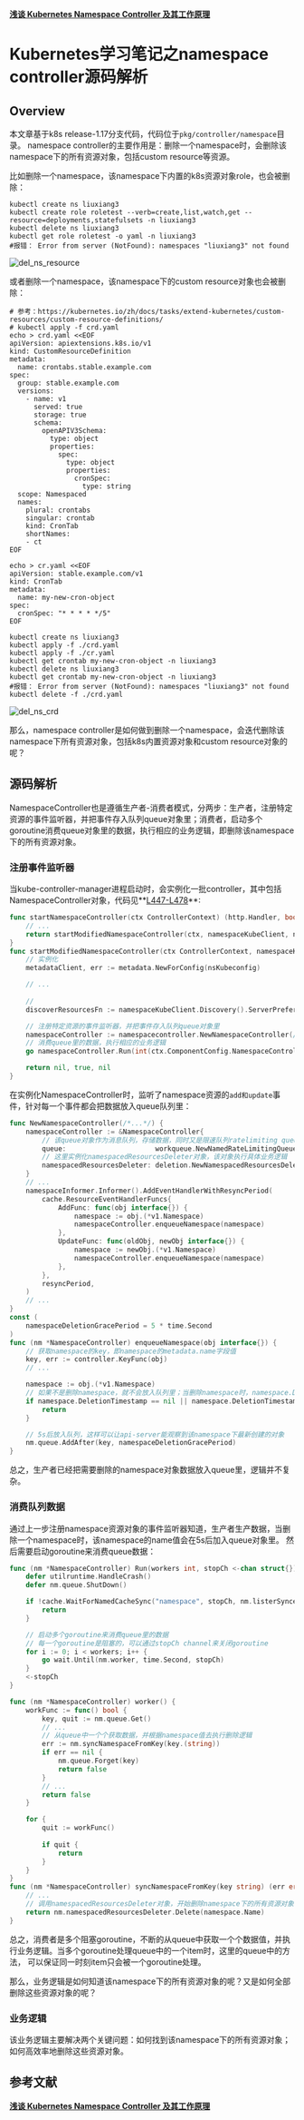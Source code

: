 

**[浅谈 Kubernetes Namespace Controller 及其工作原理](https://mp.weixin.qq.com/s/PLDwYkrySNw5M8tEPkVjng)**


# Kubernetes学习笔记之namespace controller源码解析

## Overview
本文章基于k8s release-1.17分支代码，代码位于`pkg/controller/namespace`目录。
namespace controller的主要作用是：删除一个namespace时，会删除该namespace下的所有资源对象，包括custom resource等资源。

比如删除一个namespace，该namespace下内置的k8s资源对象role，也会被删除：

```shell
kubectl create ns liuxiang3
kubectl create role roletest --verb=create,list,watch,get --resource=deployments,statefulsets -n liuxiang3
kubectl delete ns liuxiang3
kubectl get role roletest -o yaml -n liuxiang3
#报错： Error from server (NotFound): namespaces "liuxiang3" not found
```

![del_ns_resource](./imgs/del_ns_resource.png)

或者删除一个namespace，该namespace下的custom resource对象也会被删除：

```shell
# 参考：https://kubernetes.io/zh/docs/tasks/extend-kubernetes/custom-resources/custom-resource-definitions/
# kubectl apply -f crd.yaml
echo > crd.yaml <<EOF
apiVersion: apiextensions.k8s.io/v1
kind: CustomResourceDefinition
metadata:
  name: crontabs.stable.example.com
spec:
  group: stable.example.com
  versions:
    - name: v1
      served: true
      storage: true
      schema:
        openAPIV3Schema:
          type: object
          properties:
            spec:
              type: object
              properties:
                cronSpec:
                  type: string
  scope: Namespaced
  names:
    plural: crontabs
    singular: crontab
    kind: CronTab
    shortNames:
    - ct
EOF

echo > cr.yaml <<EOF
apiVersion: stable.example.com/v1
kind: CronTab
metadata:
  name: my-new-cron-object
spec:
  cronSpec: "* * * * */5"
EOF

kubectl create ns liuxiang3
kubectl apply -f ./crd.yaml
kubectl apply -f ./cr.yaml
kubectl get crontab my-new-cron-object -n liuxiang3
kubectl delete ns liuxiang3
kubectl get crontab my-new-cron-object -n liuxiang3
#报错： Error from server (NotFound): namespaces "liuxiang3" not found
kubectl delete -f ./crd.yaml
```

![del_ns_crd](./imgs/del_ns_crd.png)

那么，namespace controller是如何做到删除一个namespace，会迭代删除该namespace下所有资源对象，包括k8s内置资源对象和custom resource对象的呢？


## 源码解析
NamespaceController也是遵循生产者-消费者模式，分两步：生产者，注册特定资源的事件监听器，并把事件存入队列queue对象里；消费者，启动多个goroutine消费queue对象里的数据，执行相应的业务逻辑，即删除该namespace下的所有资源对象。

### 注册事件监听器
当kube-controller-manager进程启动时，会实例化一批controller，其中包括NamespaceController对象，代码见**[L447-L478](https://github.com/kubernetes/kubernetes/blob/release-1.17/cmd/kube-controller-manager/app/core.go#L447-L478)**:
```go
func startNamespaceController(ctx ControllerContext) (http.Handler, bool, error) {
	// ...
	return startModifiedNamespaceController(ctx, namespaceKubeClient, nsKubeconfig)
}
func startModifiedNamespaceController(ctx ControllerContext, namespaceKubeClient clientset.Interface, nsKubeconfig *restclient.Config) (http.Handler, bool, error) {
	// 实例化
	metadataClient, err := metadata.NewForConfig(nsKubeconfig)

	// ...
	
	// 
	discoverResourcesFn := namespaceKubeClient.Discovery().ServerPreferredNamespacedResources

	// 注册特定资源的事件监听器，并把事件存入队列queue对象里
	namespaceController := namespacecontroller.NewNamespaceController(/*...*/)
	// 消费queue里的数据，执行相应的业务逻辑
	go namespaceController.Run(int(ctx.ComponentConfig.NamespaceController.ConcurrentNamespaceSyncs), ctx.Stop)

	return nil, true, nil
}
```

在实例化NamespaceController时，监听了namespace资源的`add和update`事件，针对每一个事件都会把数据放入queue队列里：
```go
func NewNamespaceController(/*...*/) {
    namespaceController := &NamespaceController{
    	// 该queue对象作为消息队列，存储数据，同时又是限速队列ratelimiting queue和延迟队列delaying queue
        queue:                      workqueue.NewNamedRateLimitingQueue(nsControllerRateLimiter(), "namespace"),
        // 这里实例化namespacedResourcesDeleter对象，该对象执行具体业务逻辑
        namespacedResourcesDeleter: deletion.NewNamespacedResourcesDeleter(/**/),
    }
	// ...
    namespaceInformer.Informer().AddEventHandlerWithResyncPeriod(
        cache.ResourceEventHandlerFuncs{
            AddFunc: func(obj interface{}) {
                namespace := obj.(*v1.Namespace)
                namespaceController.enqueueNamespace(namespace)
            },
            UpdateFunc: func(oldObj, newObj interface{}) {
                namespace := newObj.(*v1.Namespace)
                namespaceController.enqueueNamespace(namespace)
            },
        },
        resyncPeriod,
    )
    // ...
}
const (
    namespaceDeletionGracePeriod = 5 * time.Second 
)
func (nm *NamespaceController) enqueueNamespace(obj interface{}) {
	// 获取namespace的key，即namespace的metadata.name字段值
    key, err := controller.KeyFunc(obj)
    // ...

    namespace := obj.(*v1.Namespace)
    // 如果不是删除namespace，就不会放入队列里；当删除namespace时，namespace.DeletionTimestamp字段值是删除时的时间
    if namespace.DeletionTimestamp == nil || namespace.DeletionTimestamp.IsZero() {
        return
    }

    // 5s后放入队列，这样可以让api-server能观察到该namespace下最新创建的对象
    nm.queue.AddAfter(key, namespaceDeletionGracePeriod)
}
```

总之，生产者已经把需要删除的namespace对象数据放入queue里，逻辑并不复杂。

### 消费队列数据
通过上一步注册namespace资源对象的事件监听器知道，生产者生产数据，当删除一个namespace时，该namespace的name值会在5s后加入queue对象里。
然后需要启动goroutine来消费queue数据：
```go
func (nm *NamespaceController) Run(workers int, stopCh <-chan struct{}) {
	defer utilruntime.HandleCrash()
	defer nm.queue.ShutDown()

	if !cache.WaitForNamedCacheSync("namespace", stopCh, nm.listerSynced) {
		return
	}

	// 启动多个goroutine来消费queue里的数据
	// 每一个goroutine是阻塞的，可以通过stopCh channel来关闭goroutine
	for i := 0; i < workers; i++ {
		go wait.Until(nm.worker, time.Second, stopCh)
	}
	<-stopCh
}

func (nm *NamespaceController) worker() {
    workFunc := func() bool {
        key, quit := nm.queue.Get()
        // ...
        // 从queue中一个个获取数据，并根据namespace值去执行删除逻辑
        err := nm.syncNamespaceFromKey(key.(string))
        if err == nil {
            nm.queue.Forget(key)
            return false
        }
        // ...
        return false
    }

    for {
        quit := workFunc()
        
        if quit {
            return
        }
    }
}
func (nm *NamespaceController) syncNamespaceFromKey(key string) (err error) {
    // ...
	// 调用namespacedResourcesDeleter对象，开始删除namespace下的所有资源对象
    return nm.namespacedResourcesDeleter.Delete(namespace.Name)
}
```

总之，消费者是多个阻塞goroutine，不断的从queue中获取一个个数据值，并执行业务逻辑。当多个goroutine处理queue中的一个item时，这里的queue中的方法，
可以保证同一时刻item只会被一个goroutine处理。

那么，业务逻辑是如何知道该namespace下的所有资源对象的呢？又是如何全部删除这些资源对象的呢？


### 业务逻辑
该业务逻辑主要解决两个关键问题：如何找到该namespace下的所有资源对象；如何高效率地删除这些资源对象。








## 参考文献
**[浅谈 Kubernetes Namespace Controller 及其工作原理](https://mp.weixin.qq.com/s/PLDwYkrySNw5M8tEPkVjng)**

